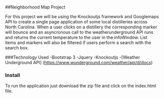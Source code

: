 ##Neighborhood Map Project

For this project we will be using the Knockoutjs framework and Googlemaps API to create a single page
application of some local distilleries across North Carolina. When a user clicks on a distillery the corresponding
marker will bounce and an asyncronous call to the weatherunderground API runs and returns the current temperature
to the user in the infoWindow. List items and markers will also be filtered if users perform a search with the search
box.

###Technology Used
-Bootstrap 3
-Jquery
-Knockoutjs
-[Weather Underground API] (https://www.wunderground.com/weather/api/d/docs)

### Install
To run the application just download the zip file and click on the index.html file. 
